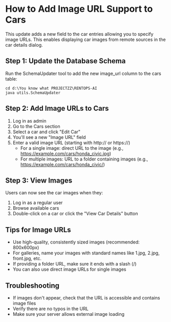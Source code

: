 # How to Add Image URL Support to Cars

This update adds a new field to the car entries allowing you to specify image URLs. 
This enables displaying car images from remote sources in the car details dialog.

## Step 1: Update the Database Schema

Run the SchemaUpdater tool to add the new image_url column to the cars table:

```
cd d:\You know what PROJECTZZ\RENTOPS-AI
java utils.SchemaUpdater
```

## Step 2: Add Image URLs to Cars

1. Log in as admin
2. Go to the Cars section
3. Select a car and click "Edit Car"
4. You'll see a new "Image URL" field
5. Enter a valid image URL (starting with http:// or https://)
   - For a single image: direct URL to the image (e.g., https://example.com/cars/honda_civic.jpg)
   - For multiple images: URL to a folder containing images (e.g., https://example.com/cars/honda_civic/)

## Step 3: View Images

Users can now see the car images when they:
1. Log in as a regular user
2. Browse available cars
3. Double-click on a car or click the "View Car Details" button

## Tips for Image URLs

- Use high-quality, consistently sized images (recommended: 800x600px)
- For galleries, name your images with standard names like 1.jpg, 2.jpg, front.jpg, etc.
- If providing a folder URL, make sure it ends with a slash (/)
- You can also use direct image URLs for single images

## Troubleshooting

- If images don't appear, check that the URL is accessible and contains image files
- Verify there are no typos in the URL
- Make sure your server allows external image loading